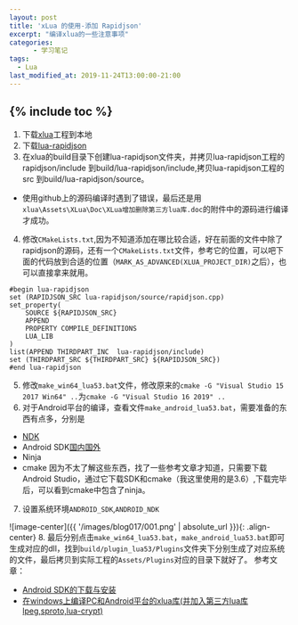 ```yaml
---
layout: post
title: 'xLua 的使用-添加 Rapidjson'
excerpt: "编译xlua的一些注意事项"
categories:
      - 学习笔记
tags:
  - Lua
last_modified_at: 2019-11-24T13:00:00-21:00
---
```

{% include toc %}
---

1. 下载[xlua](https://github.com/Tencent/xLua)工程到本地
2. 下载[lua-rapidjson](https://github.com/xpol/lua-rapidjson)
3. 在xlua的build目录下创建lua-rapidjson文件夹，并拷贝lua-rapidjson工程的rapidjson/include 到build/lua-rapidjson/include,拷贝lua-rapidjson工程的src 到build/lua-rapidjson/source。
  - 使用github上的源码编译时遇到了错误，最后还是用`xlua\Assets\XLua\Doc\XLua增加删除第三方lua库.doc`的附件中的源码进行编译才成功。
4. 修改`CMakeLists.txt`,因为不知道添加在哪比较合适，好在前面的文件中除了rapidjson的源码，还有一个`CMakeLists.txt`文件，参考它的位置，可以吧下面的代码放到合适的位置（`MARK_AS_ADVANCED(XLUA_PROJECT_DIR)`之后），也可以直接拿来就用。
```
#begin lua-rapidjson
set (RAPIDJSON_SRC lua-rapidjson/source/rapidjson.cpp)
set_property(
	SOURCE ${RAPIDJSON_SRC}
	APPEND
	PROPERTY COMPILE_DEFINITIONS
	LUA_LIB
)
list(APPEND THIRDPART_INC  lua-rapidjson/include)
set (THIRDPART_SRC ${THIRDPART_SRC} ${RAPIDJSON_SRC})
#end lua-rapidjson
```
5. 修改`make_win64_lua53.bat`文件，修改原来的`cmake -G "Visual Studio 15 2017 Win64" ..`为`cmake -G "Visual Studio 16 2019" ..`
6. 对于Android平台的编译，查看文件`make_android_lua53.bat`，需要准备的东西有点多，分别是
  - [NDK](https://developer.android.google.cn/ndk/downloads/)
  - Android SDK[国内](http://www.androiddevtools.cn/)[国外](https://developer.android.com/studio/)
  - Ninja
  - cmake
  因为不太了解这些东西，找了一些参考文章才知道，只需要下载Android Studio，通过它下载SDK和cmake（我这里使用的是3.6）,下载完毕后，可以看到cmake中包含了ninja。
7. 设置系统环境`ANDROID_SDK`,`ANDROID_NDK`

![image-center]({{ '/images/blog017/001.png' | absolute_url }}){: .align-center}
8. 最后分别点击`make_win64_lua53.bat`，`make_android_lua53.bat`即可生成对应的dll，找到`build/plugin_lua53/Plugins`文件夹下分别生成了对应系统的文件，最后拷贝到实际工程的`Assets/Plugins`对应的目录下就好了。
  参考文章：

  - [Android SDK的下载与安装](https://www.cnblogs.com/nebie/p/9145627.html)
  - [在windows上编译PC和Android平台的xlua库(并加入第三方lua库lpeg,sproto,lua-crypt)](https://blog.csdn.net/yudianxia/article/details/81738699)
